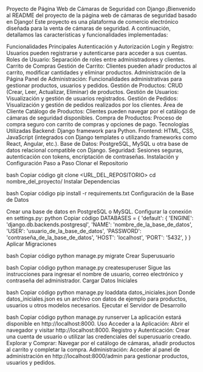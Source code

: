 Proyecto de Página Web de Cámaras de Seguridad con Django
¡Bienvenido al README del proyecto de la página web de cámaras de seguridad basado en Django! Este proyecto es una plataforma de comercio electrónico diseñada para la venta de cámaras de seguridad. A continuación, detallamos las características y funcionalidades implementadas:

Funcionalidades Principales
Autenticación y Autorización
Login y Registro: Usuarios pueden registrarse y autenticarse para acceder a sus cuentas.
Roles de Usuario: Separación de roles entre administradores y clientes.
Carrito de Compras
Gestión de Carrito: Clientes pueden añadir productos al carrito, modificar cantidades y eliminar productos.
Administración de la Página
Panel de Administración: Funcionalidades administrativas para gestionar productos, usuarios y pedidos.
Gestión de Productos: CRUD (Crear, Leer, Actualizar, Eliminar) de productos.
Gestión de Usuarios: Visualización y gestión de usuarios registrados.
Gestión de Pedidos: Visualización y gestión de pedidos realizados por los clientes.
Área de Cliente
Catálogo de Productos: Clientes pueden navegar por el catálogo de cámaras de seguridad disponibles.
Compra de Productos: Proceso de compra seguro con carrito de compras y opciones de pago.
Tecnologías Utilizadas
Backend: Django framework para Python.
Frontend: HTML, CSS, JavaScript (integrados con Django templates o utilizando frameworks como React, Angular, etc.).
Base de Datos: PostgreSQL, MySQL u otra base de datos relacional compatible con Django.
Seguridad: Sesiones seguras, autenticación con tokens, encriptación de contraseñas.
Instalación y Configuración
Paso a Paso
Clonar el Repositorio

bash
Copiar código
git clone <URL_DEL_REPOSITORIO>
cd nombre_del_proyecto/
Instalar Dependencias

bash
Copiar código
pip install -r requirements.txt
Configuración de la Base de Datos

Crear una base de datos en PostgreSQL o MySQL.
Configurar la conexión en settings.py:
python
Copiar código
DATABASES = {
    'default': {
        'ENGINE': 'django.db.backends.postgresql',
        'NAME': 'nombre_de_la_base_de_datos',
        'USER': 'usuario_de_la_base_de_datos',
        'PASSWORD': 'contraseña_de_la_base_de_datos',
        'HOST': 'localhost',
        'PORT': '5432',
    }
}
Aplicar Migraciones

bash
Copiar código
python manage.py migrate
Crear Superusuario

bash
Copiar código
python manage.py createsuperuser
Sigue las instrucciones para ingresar el nombre de usuario, correo electrónico y contraseña del administrador.
Cargar Datos Iniciales

bash
Copiar código
python manage.py loaddata datos_iniciales.json
Donde datos_iniciales.json es un archivo con datos de ejemplo para productos, usuarios u otros modelos necesarios.
Ejecutar el Servidor de Desarrollo

bash
Copiar código
python manage.py runserver
La aplicación estará disponible en http://localhost:8000.
Uso
Acceder a la Aplicación: Abrir el navegador y visitar http://localhost:8000.
Registro y Autenticación: Crear una cuenta de usuario o utilizar las credenciales del superusuario creado.
Explorar y Comprar: Navegar por el catálogo de cámaras, añadir productos al carrito y completar la compra.
Administración: Acceder al panel de administración en http://localhost:8000/admin para gestionar productos, usuarios y pedidos.
